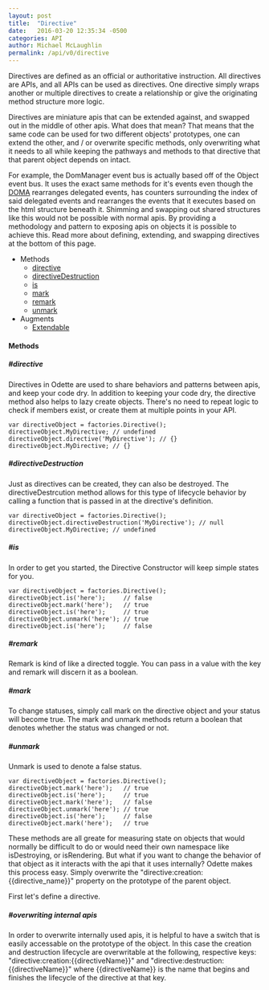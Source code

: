 ```yaml
---
layout: post
title:  "Directive"
date:   2016-03-20 12:35:34 -0500
categories: API
author: Michael McLaughlin
permalink: /api/v0/directive
---
```


<p>Directives are defined as an official or authoritative instruction. All directives are APIs, and all APIs can be used as directives. One directive simply wraps another or multiple directives to create a relationship or give the originating method structure more logic.</p>
<p>Directives are miniature apis that can be extended against, and swapped out in the middle of other apis. What does that mean? That means that the same code can be used for two different objects' prototypes, one can extend the other, and / or overwrite specific methods, only overwriting what it needs to all while keeping the pathways and methods to that directive that that parent object depends on intact.</p>
<p>For example, the DomManager event bus is actually based off of the Object event bus. It uses the exact same methods for it's events even though the <a href="doma">DOMA</a> rearranges delegated events, has counters surrounding the index of said delegated events and rearranges the events that it executes based on the html structure beneath it. Shimming and swapping out shared structures like this would not be possible with normal apis. By providing a methodology and pattern to exposing apis on objects it is possible to achieve this. Read more about defining, extending, and swapping directives at the bottom of this page.</p>

<ul class="list">
    <li class="left clear-left">
        <a>Methods</a>
        <ul class="list nested-list">
            <li class="left clear-left"><a href="#method_directive">directive</a></li>
            <li class="left clear-left"><a href="#method_directiveDestruction">directiveDestruction</a></li>
            <li class="left clear-left"><a href="#method_is">is</a></li>
            <li class="left clear-left"><a href="#method_mark">mark</a></li>
            <li class="left clear-left"><a href="#method_remark">remark</a></li>
            <li class="left clear-left"><a href="#method_unmark">unmark</a></li>
        </ul>
    </li>
    <li class="left clear-left">
        <a>Augments</a>
        <ul class="list nested-list">
            <li class="left clear-left"><a href="extendable">Extendable</a></li>
        </ul>
    </li>
</ul>
<h4 id="methods" class="title-headline">Methods</h4>
<div id="methods_directive">
    <h5 class="title-headline">#directive</h5>
    <p>Directives in Odette are used to share behaviors and patterns between apis, and keep your code dry. In addition to keeping your code dry, the directive method also helps to lazy create objects. There's no need to repeat logic to check if members exist, or create them at multiple points in your API.</p>
    <pre class="code code-section" is="code-snippet"><code class="language-javascript">var directiveObject = factories.Directive();
directiveObject.MyDirective; // undefined
directiveObject.directive('MyDirective'); // {}
directiveObject.MyDirective; // {}</code></pre>
</div>
<div id="methods_directiveDestruction">
    <h5 class="title-headline">#directiveDestruction</h5>
    <p>Just as directives can be created, they can also be destroyed. The directiveDestrcution method allows for this type of lifecycle behavior by calling a function that is passed in at the directive's definition.</p>
    <pre class="code code-section" is="code-snippet"><code class="language-javascript">var directiveObject = factories.Directive();
directiveObject.directiveDestruction('MyDirective'); // null
directiveObject.MyDirective; // undefined</code></pre>
</div>
<div id="methods_is">
    <h5 class="title-headline">#is</h5>
    <p>In order to get you started, the Directive Constructor will keep simple states for you.</p>
    <pre class="code code-section" is="code-snippet"><code class="language-javascript">var directiveObject = factories.Directive();
directiveObject.is('here');     // false
directiveObject.mark('here');   // true
directiveObject.is('here');     // true
directiveObject.unmark('here'); // true
directiveObject.is('here');     // false</code></pre>
</div>
<div id="methods_remark">
    <h5 class="title-headline">#remark</h5>
    <p>Remark is kind of like a directed toggle. You can pass in a value with the key and remark will discern it as a boolean.</p>
</div>
<div id="methods_mark">
    <h5 class="title-headline">#mark</h5>
    <p>To change statuses, simply call mark on the directive object and your status will become true. The mark and unmark methods return a boolean that denotes whether the status was changed or not.</p>
</div>
<div id="methods_unmark">
    <h5 class="title-headline">#unmark</h5>
    <p>Unmark is used to denote a false status.</p>
    <pre class="code code-section" is="code-snippet"><code class="language-javascript">var directiveObject = factories.Directive();
directiveObject.mark('here');   // true
directiveObject.is('here');     // true
directiveObject.mark('here');   // false
directiveObject.unmark('here'); // true
directiveObject.is('here');     // false
directiveObject.mark('here');   // true</code></pre>
</div>
<p>These methods are all greate for measuring state on objects that would normally be difficult to do or would need their own namespace like isDestroying, or isRendering. But what if you want to change the behavior of that object as it interacts with the api that it uses internally? Odette makes this process easy. Simply overwrite the "directive:creation:{{directive_name}}" property on the prototype of the parent object.</p>
<p>First let's define a directive.</p>
<div id="overwriting">
    <h5 class="title-headline">#overwriting internal apis</h5>
    <p>In order to overwrite internally used apis, it is helpful to have a switch that is easily accessable on the prototype of the object. In this case the creation and destruction lifecycle are overwritable at the following, respective keys: "directive:creation:{{directiveName}}" and "directive:destruction:{{directiveName}}" where {{directiveName}} is the name that begins and finishes the lifecycle of the directive at that key.</p>
    <pre class="code code-section" is="code-snippet"><code class="language-javascript"></code></pre>
</div>